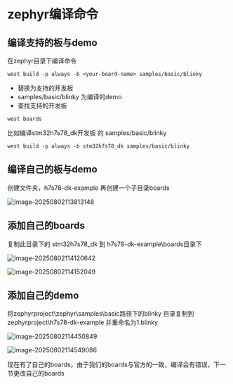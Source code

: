 # zephyr编译命令



## 编译支持的板与demo

在zephyr目录下编译命令

```
west build -p always -b <your-board-name> samples/basic/blinky
```

- <your-board-name>替换为支持的开发板
- samples/basic/blinky 为编译的demo
- 查找支持的开发板

```
west boards
```

比如编译stm32h7s78_dk开发板 的  samples/basic/blinky   

```
west build -p always -b stm32h7s78_dk samples/basic/blinky
```





## 编译自己的板与demo

创建文件夹，h7s78-dk-example 再创建一个子目录boards

![image-20250802113813148](https://newbie-typora.oss-cn-shenzhen.aliyuncs.com/TyporaJPG/image-20250802113813148.png)

## 添加自己的boards

复制此目录下的 stm32h7s78_dk 到 h7s78-dk-example\boards目录下 

![image-20250802114120642](https://newbie-typora.oss-cn-shenzhen.aliyuncs.com/TyporaJPG/image-20250802114120642.png)

![image-20250802114152049](https://newbie-typora.oss-cn-shenzhen.aliyuncs.com/TyporaJPG/image-20250802114152049.png)

## 添加自己的demo

将zephyrproject\zephyr\samples\basic路径下的blinky 目录复制到zephyrproject\h7s78-dk-example 并重命名为1.blinky

![image-20250802114450849](https://newbie-typora.oss-cn-shenzhen.aliyuncs.com/TyporaJPG/image-20250802114450849.png)

![image-20250802114549086](https://newbie-typora.oss-cn-shenzhen.aliyuncs.com/TyporaJPG/image-20250802114549086.png)





现在有了自己的boards，由于我们的boards与官方的一致，编译会有错误，下一节更改自己的boards











